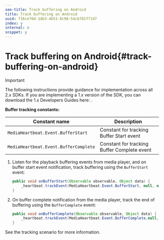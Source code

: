 ```yaml
---
seo-title: Track buffering on Android
title: Track buffering on Android
uuid: f16ce76d-1db3-4b51-8c98-54cb781f71d7
index: y
internal: n
snippet: y
---
```


# Track buffering on Android{#track-buffering-on-android}

>[!IMPORTANT]
>
>The following instructions provide guidance for implementation across all 2.x SDKs. If you are implementing a 1.x version of the SDK, you can download the 1.x Developers Guides here: [](../../../sdk-implement/download-sdks.md).

**Buffer tracking constants:**

|  Constant name  | Description  |
|---|---|
|  `MediaHeartbeat.Event.BufferStart`  | Constant for tracking Buffer Start event  |
|  `MediaHeartbeat.Event.BufferComplete`  | Constant for tracking Buffer Complete event  |

1. Listen for the playback buffering events from media player, and on buffer start event notification, track buffering using the `BufferStart` event: 

   ```java
   public void onBufferStart(Observable observable, Object data) {  
       _heartbeat.trackEvent(MediaHeartbeat.Event.BufferStart, null, null); 
   }
   ```

1. On buffer complete notification from the media player, track the end of buffering using the `BufferComplete` event: 

   ```java
   public void onBufferComplete(Observable observable, Object data) {  
       _heartbeat.trackEvent(MediaHeartbeat.Event.BufferComplete,null, null); 
   }
   ```

See the tracking scenario [](../../../sdk-implement/tracking-scenarios/vod-buffering.md) for more information.
